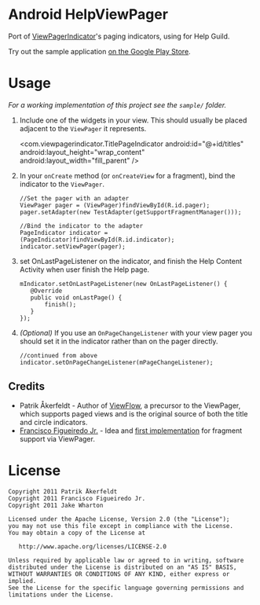 Android HelpViewPager
==========================

Port of [ViewPagerIndicator][1]'s paging indicators, using for Help Guild.

Try out the sample application [on the Google Play Store][2].



Usage
=====

*For a working implementation of this project see the `sample/` folder.*

  1. Include one of the widgets in your view. This should usually be placed
     adjacent to the `ViewPager` it represents.

        <com.viewpagerindicator.TitlePageIndicator
            android:id="@+id/titles"
            android:layout_height="wrap_content"
            android:layout_width="fill_parent" />

  2. In your `onCreate` method (or `onCreateView` for a fragment), bind the
     indicator to the `ViewPager`.

         //Set the pager with an adapter
         ViewPager pager = (ViewPager)findViewById(R.id.pager);
         pager.setAdapter(new TestAdapter(getSupportFragmentManager()));

         //Bind the indicator to the adapter
         PageIndicator indicator = (PageIndicator)findViewById(R.id.indicator);
         indicator.setViewPager(pager);

     
  3. set OnLastPageListener on the  indicator, and finish the Help Content Activity when user finish the Help page.
  
         mIndicator.setOnLastPageListener(new OnLastPageListener() {
            @Override
            public void onLastPage() {
                finish();
            }
         });   

  3. *(Optional)* If you use an `OnPageChangeListener` with your view pager
     you should set it in the indicator rather than on the pager directly.

         //continued from above
         indicator.setOnPageChangeListener(mPageChangeListener);


 
 
Credits
-------

 * Patrik Åkerfeldt - Author of [ViewFlow][4], a precursor to the ViewPager,
   which supports paged views and is the original source of both the title
   and circle indicators.
 * [Francisco Figueiredo Jr.][5] - Idea and [first implementation][6] for
   fragment support via ViewPager.




License
=======

    Copyright 2011 Patrik Åkerfeldt
    Copyright 2011 Francisco Figueiredo Jr.
    Copyright 2011 Jake Wharton

    Licensed under the Apache License, Version 2.0 (the "License");
    you may not use this file except in compliance with the License.
    You may obtain a copy of the License at

       http://www.apache.org/licenses/LICENSE-2.0

    Unless required by applicable law or agreed to in writing, software
    distributed under the License is distributed on an "AS IS" BASIS,
    WITHOUT WARRANTIES OR CONDITIONS OF ANY KIND, either express or implied.
    See the License for the specific language governing permissions and
    limitations under the License.






 [1]: https://github.com/JakeWharton/Android-ViewPagerIndicator
 [2]: http://developer.android.com/sdk/compatibility-library.html
 [3]: http://actionbarsherlock.com
 [4]: https://github.com/pakerfeldt/android-viewflow
 [5]: https://github.com/franciscojunior
 [6]: https://gist.github.com/1122947
 [7]: http://developer.android.com/guide/developing/projects/projects-eclipse.html
 [8]: http://developer.android.com/guide/developing/projects/projects-eclipse.html#ReferencingLibraryProject
 [9]: https://raw.github.com/JakeWharton/Android-ViewPagerIndicator/master/sample/screens.png
 [10]: https://market.android.com/details?id=com.viewpagerindicator.sample
